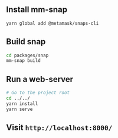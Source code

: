## Install mm-snap

```bash
yarn global add @metamask/snaps-cli
```

## Build snap

```bash
cd packages/snap
mm-snap build
```

## Run a web-server

```bash
# Go to the project root
cd ../../
yarn install
yarn serve
```

## Visit `http://localhost:8000/`

